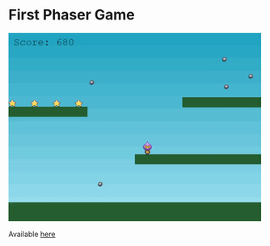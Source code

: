 # First Phaser Game

<img width="500" src="./Presentation.gif">

Available <a href="https://oosasukel.github.io/First-Phaser-Game/">here</a>
